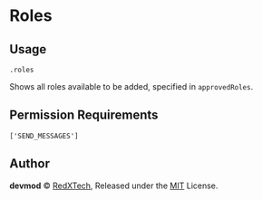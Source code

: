 # Roles

## Usage
`.roles`

Shows all roles available to be added, specified in `approvedRoles`.

## Permission Requirements
`['SEND_MESSAGES']`

## Author
**devmod** © [RedXTech](https://github.com/redxtech), Released under the [MIT](../LICENSE.md) License.
